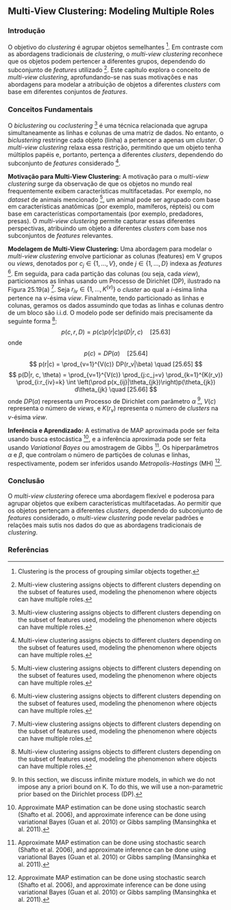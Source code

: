## Multi-View Clustering: Modeling Multiple Roles

### Introdução
O objetivo do *clustering* é agrupar objetos semelhantes [^1]. Em contraste com as abordagens tradicionais de *clustering*, o *multi-view clustering* reconhece que os objetos podem pertencer a diferentes grupos, dependendo do subconjunto de *features* utilizado [^903]. Este capítulo explora o conceito de *multi-view clustering*, aprofundando-se nas suas motivações e nas abordagens para modelar a atribuição de objetos a diferentes *clusters* com base em diferentes conjuntos de *features*.

### Conceitos Fundamentais

O *biclustering* ou *coclustering* [^903] é uma técnica relacionada que agrupa simultaneamente as linhas e colunas de uma matriz de dados. No entanto, o *biclustering* restringe cada objeto (linha) a pertencer a apenas um *cluster*. O *multi-view clustering* relaxa essa restrição, permitindo que um objeto tenha múltiplos papéis e, portanto, pertença a diferentes *clusters*, dependendo do subconjunto de *features* considerado [^903].

**Motivação para Multi-View Clustering:**
A motivação para o *multi-view clustering* surge da observação de que os objetos no mundo real frequentemente exibem características multifacetadas. Por exemplo, no *dataset* de animais mencionado [^903], um animal pode ser agrupado com base em características anatômicas (por exemplo, mamíferos, répteis) ou com base em características comportamentais (por exemplo, predadores, presas). O *multi-view clustering* permite capturar essas diferentes perspectivas, atribuindo um objeto a diferentes *clusters* com base nos subconjuntos de *features* relevantes.

**Modelagem de Multi-View Clustering:**
Uma abordagem para modelar o *multi-view clustering* envolve particionar as colunas (features) em V grupos ou *views*, denotados por $c_j \in \{1, ..., V\}$, onde $j \in \{1, ..., D\}$ indexa as *features* [^903]. Em seguida, para cada partição das colunas (ou seja, cada *view*), particionamos as linhas usando um Processo de Dirichlet (DP), ilustrado na Figura 25.19(a) [^903]. Seja $r_{iv} \in \{1, ..., K^{(v)}\}$ o *cluster* ao qual a *i*-ésima linha pertence na *v*-ésima *view*. Finalmente, tendo particionado as linhas e colunas, geramos os dados assumindo que todas as linhas e colunas dentro de um bloco são i.i.d. O modelo pode ser definido mais precisamente da seguinte forma [^903]:
$$ p(c, r, D) = p(c)p(r|c)p(D|r, c) \quad [25.63] $$
onde
$$ p(c) = DP(\alpha) \quad [25.64] $$
$$ p(r|c) = \prod_{v=1}^{V(c)} DP(r_v|\beta) \quad [25.65] $$
$$ p(D|r, c, \theta) = \prod_{v=1}^{V(c)} \prod_{j:c_j=v} \prod_{k=1}^{K(r_v)} \prod_{i:r_{iv}=k} \int \left(\prod p(x_{ij}|\theta_{jk})\right)p(\theta_{jk}) d\theta_{jk} \quad [25.66] $$
onde $DP(\alpha)$ representa um Processo de Dirichlet com parâmetro $\alpha$ [^879], $V(c)$ representa o número de *views*, e $K(r_v)$ representa o número de *clusters* na *v*-ésima *view*.

**Inferência e Aprendizado:**
A estimativa de MAP aproximada pode ser feita usando busca estocástica [^905], e a inferência aproximada pode ser feita usando *Variational Bayes* ou amostragem de Gibbs [^905]. Os hiperparâmetros $\alpha$ e $\beta$, que controlam o número de partições de colunas e linhas, respectivamente, podem ser inferidos usando *Metropolis-Hastings* (MH) [^905].

### Conclusão

O *multi-view clustering* oferece uma abordagem flexível e poderosa para agrupar objetos que exibem características multifacetadas. Ao permitir que os objetos pertençam a diferentes *clusters*, dependendo do subconjunto de *features* considerado, o *multi-view clustering* pode revelar padrões e relações mais sutis nos dados do que as abordagens tradicionais de *clustering*.

### Referências
[^1]: Clustering is the process of grouping similar objects together.
[^879]: In this section, we discuss infinite mixture models, in which we do not impose any a priori bound on K. To do this, we will use a non-parametric prior based on the Dirichlet process (DP).
[^903]: Multi-view clustering assigns objects to different clusters depending on the subset of features used, modeling the phenomenon where objects can have multiple roles.
[^905]: Approximate MAP estimation can be done using stochastic search (Shafto et al. 2006), and approximate inference can be done using variational Bayes (Guan et al. 2010) or Gibbs sampling (Mansinghka et al. 2011).
<!-- END -->